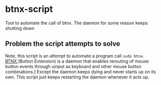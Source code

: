 # btnx-script
Tool to automate the call of btnx. The daemon for some reason keeps shutting down
## Problem the script attempts to solve
Note, this script is an attempt to automate a program call `sudo btnx`.  
[BTNX ](https://github.com/cdobrich/btnx) (Button Extension) is a daemon that enables rerouting of mouse button events through uinput as keyboard and other mouse button combinations.]
Except the daemon keeps dying and never starts up on its own.
This script just keeps restarting the daemon whenever it acts up.

